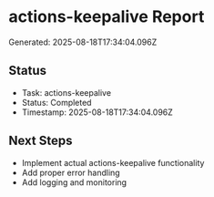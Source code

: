 # actions-keepalive Report

Generated: 2025-08-18T17:34:04.096Z

## Status
- Task: actions-keepalive
- Status: Completed
- Timestamp: 2025-08-18T17:34:04.096Z

## Next Steps
- Implement actual actions-keepalive functionality
- Add proper error handling
- Add logging and monitoring
